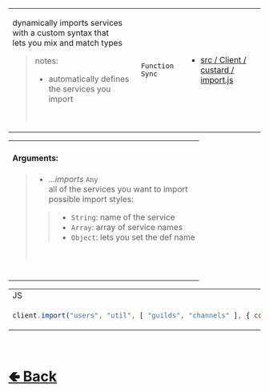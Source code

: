 <table>
<tr><td>

dynamically imports services with a custom syntax that<br>lets you mix and match types<br>

> notes:
> - automatically defines the services you import
> <br>

</td><td> 

`Function` `Sync`

</td><td>

- [src / Client / custard / import.js](https://github.com/shysolocup/noscord.js/blob/main/src/Client/custard/import.js)

</td></tr>

</table>

<table>
<tr>

<td>

#### Arguments:
> - *...imports* `Any`<br>
> all of the services you want to import<br>
> possible import styles:
>> - `String`: name of the service
>> - `Array`: array of service names
>> - `Object`: lets you set the def name
> <br>

<br>

</td>

</table>
<table>

<tr><td> JS </td></tr>

<tr><td>

```js
client.import("users", "util", [ "guilds", "channels" ], { com: "commands", exp: "expressions" });      
```

</td></tr>
</table>

<br> <h1> [🢀 Back](https://github.com/shysolocup/noscord.js/wiki/Client-Elements) </h1>